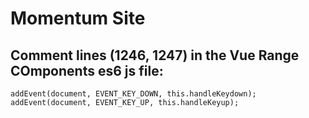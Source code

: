 # Momentum Site

## Comment lines (1246, 1247) in the Vue Range COmponents es6 js file:
```addEvent(document, EVENT_KEY_DOWN, this.handleKeydown); addEvent(document, EVENT_KEY_UP, this.handleKeyup);```